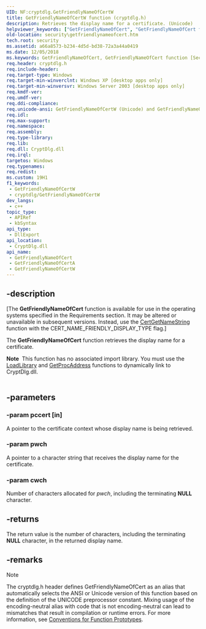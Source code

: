 ```yaml
---
UID: NF:cryptdlg.GetFriendlyNameOfCertW
title: GetFriendlyNameOfCertW function (cryptdlg.h)
description: Retrieves the display name for a certificate. (Unicode)
helpviewer_keywords: ["GetFriendlyNameOfCert", "GetFriendlyNameOfCert function [Security]", "GetFriendlyNameOfCertW", "cryptdlg/GetFriendlyNameOfCert", "cryptdlg/GetFriendlyNameOfCertW", "security.getfriendlynameofcert"]
old-location: security\getfriendlynameofcert.htm
tech.root: security
ms.assetid: a66a8573-b234-4d5d-bd38-72a3a44a0419
ms.date: 12/05/2018
ms.keywords: GetFriendlyNameOfCert, GetFriendlyNameOfCert function [Security], GetFriendlyNameOfCertA, GetFriendlyNameOfCertW, cryptdlg/GetFriendlyNameOfCert, cryptdlg/GetFriendlyNameOfCertA, cryptdlg/GetFriendlyNameOfCertW, security.getfriendlynameofcert
req.header: cryptdlg.h
req.include-header: 
req.target-type: Windows
req.target-min-winverclnt: Windows XP [desktop apps only]
req.target-min-winversvr: Windows Server 2003 [desktop apps only]
req.kmdf-ver: 
req.umdf-ver: 
req.ddi-compliance: 
req.unicode-ansi: GetFriendlyNameOfCertW (Unicode) and GetFriendlyNameOfCertA (ANSI)
req.idl: 
req.max-support: 
req.namespace: 
req.assembly: 
req.type-library: 
req.lib: 
req.dll: CryptDlg.dll
req.irql: 
targetos: Windows
req.typenames: 
req.redist: 
ms.custom: 19H1
f1_keywords:
 - GetFriendlyNameOfCertW
 - cryptdlg/GetFriendlyNameOfCertW
dev_langs:
 - c++
topic_type:
 - APIRef
 - kbSyntax
api_type:
 - DllExport
api_location:
 - CryptDlg.dll
api_name:
 - GetFriendlyNameOfCert
 - GetFriendlyNameOfCertA
 - GetFriendlyNameOfCertW
---
```


## -description

<p class="CCE_Message">[The <b>GetFriendlyNameOfCert</b> function is available for use in the operating systems specified in the Requirements section. It may be altered or unavailable in subsequent versions. Instead, use the <a href="/windows/desktop/api/wincrypt/nf-wincrypt-certgetnamestringa">CertGetNameString</a> function with the CERT_NAME_FRIENDLY_DISPLAY_TYPE flag.]

The <b>GetFriendlyNameOfCert</b> function retrieves the display name for a certificate.
<div class="alert"><b>Note</b>  This function has no associated import library. You must use the <a href="/windows/desktop/api/libloaderapi/nf-libloaderapi-loadlibrarya">LoadLibrary</a> and <a href="/windows/desktop/api/libloaderapi/nf-libloaderapi-getprocaddress">GetProcAddress</a> functions to dynamically link to CryptDlg.dll.</div><div> </div>

## -parameters

### -param pccert [in]

A pointer to the certificate context whose display name is being retrieved.

### -param pwch

A pointer to a character string that receives the display name for the certificate.

### -param cwch

Number of characters allocated for <i>pwch</i>, including the terminating <b>NULL</b> character.

## -returns

The return value is the number of characters, including the terminating <b>NULL</b> character, in the returned display name.

## -remarks

> [!NOTE]
> The cryptdlg.h header defines GetFriendlyNameOfCert as an alias that automatically selects the ANSI or Unicode version of this function based on the definition of the UNICODE preprocessor constant. Mixing usage of the encoding-neutral alias with code that is not encoding-neutral can lead to mismatches that result in compilation or runtime errors. For more information, see [Conventions for Function Prototypes](/windows/win32/intl/conventions-for-function-prototypes).
